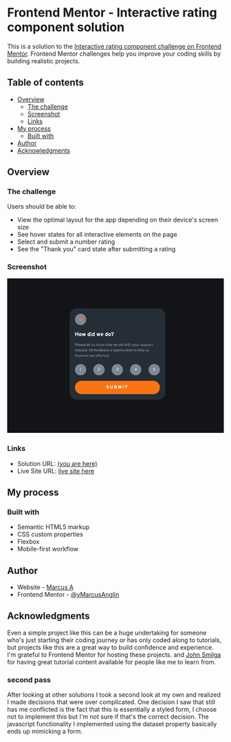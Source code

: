 # Frontend Mentor - Interactive rating component solution

This is a solution to the [Interactive rating component challenge on Frontend Mentor](https://www.frontendmentor.io/challenges/interactive-rating-component-koxpeBUmI). Frontend Mentor challenges help you improve your coding skills by building realistic projects.

## Table of contents

- [Overview](#overview)
  - [The challenge](#the-challenge)
  - [Screenshot](#screenshot)
  - [Links](#links)
- [My process](#my-process)
  - [Built with](#built-with)
- [Author](#author)
- [Acknowledgments](#acknowledgments)

## Overview

### The challenge

Users should be able to:

- View the optimal layout for the app depending on their device's screen size
- See hover states for all interactive elements on the page
- Select and submit a number rating
- See the "Thank you" card state after submitting a rating

### Screenshot

![](./images/screenshot.jpg)

### Links

- Solution URL: [(you are here)](https://github.com/MarcusAnglin/Frontend-Mentor_Interactive-rating-component)
- Live Site URL: [live site here](https://marcusanglin.github.io/Frontend-Mentor_Interactive-rating-component/)

## My process

### Built with

- Semantic HTML5 markup
- CSS custom properties
- Flexbox
- Mobile-first workflow

## Author

- Website - [Marcus A](https://github.com/MarcusAnglin)
- Frontend Mentor - [@yMarcusAnglin](https://www.frontendmentor.io/profile/MarcusAnglin)

## Acknowledgments

Even a simple project like this can be a huge undertaking for someone who's just starting their coding journey or has only coded along to tutorials, but projects like this are a great way to build confidence and experience. I'm grateful to Frontend Mentor for hosting these projects. and [John Smilga](https://www.johnsmilga.com/) for having great tutorial content available for people like me to learn from.

### second pass

After looking at other solutions I took a second look at my own and realized I made decisions that were over complicated. One decision I saw that still has me conflicted is the fact that this is essentially a styled form, I choose not to implement this but I'm not sure if that's the correct decision. The javascript functionality I implemented using the dataset property basically ends up mimicking a form.
